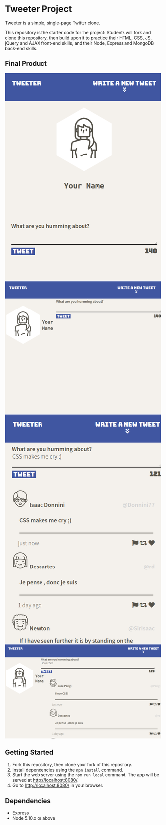 # Tweeter Project

Tweeter is a simple, single-page Twitter clone.

This repository is the starter code for the project: Students will fork and clone this repository, then build upon it to practice their HTML, CSS, JS, jQuery and AJAX front-end skills, and their Node, Express and MongoDB back-end skills.

## Final Product
!["mobile"](https://github.com/JIAQI13/tweeter/blob/master/doc/mobileMode.png)
!["desktop"](https://github.com/JIAQI13/tweeter/blob/master/doc/desktopMode.png)
!["mobileTweet"](https://github.com/JIAQI13/tweeter/blob/master/doc/mobileTweet.png)
!["desktopTweet"](https://github.com/JIAQI13/tweeter/blob/master/doc/desktopTweet.png)

## Getting Started

1. Fork this repository, then clone your fork of this repository.
2. Install dependencies using the `npm install` command.
3. Start the web server using the `npm run local` command. The app will be served at <http://localhost:8080/>.
4. Go to <http://localhost:8080/> in your browser.

## Dependencies

- Express
- Node 5.10.x or above

